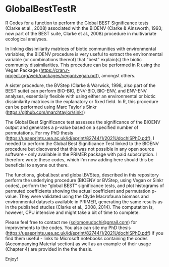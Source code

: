 # GlobalBestTestR
R Codes for a function to perform the Global BEST Significance tests (Clarke et al., 2008) associated with the BIOENV (Clarke & Ainsworth, 1993; now part of the BEST suite, Clarke et al., 2008) procedure in multivariate ecological analyses. 

In linking dissimilarity matrices of biotic communities with environmental variables, the BIOENV procedure is very useful to extract the environmental variable (or combinations thereof) that “best” explain(s) the biotic community dissimilarities. This procedure can be performed in R using the Vegan Package (https://cran.r-project.org/web/packages/vegan/vegan.pdf), amongst others.

A sister procedure, the BVStep (Clarke & Warwick, 1998, also part of the BEST suite) can perform BIO-BIO, ENV-BIO, BIO-ENV, and ENV-ENV analyses, essentially flexible with using either an environmental or biotic dissimilarity matrices in the explanatory or fixed field. In R, this procedure can be performed using Marc Taylor's Sinkr (https://github.com/marchtaylor/sinkr)

The Global Best Significance test assesses the significance of the BIOENV output and generates a p-value based on a specified number of permutations. For my PhD thesis (https://ueaeprints.uea.ac.uk/id/eprint/82744/1/2021UdochiSPhD.pdf), I needed to perform the Global Best Significance Test linked to the BIOENV procedure but 
discovered that this was not possible in any open source software - only available in the PRIMER package with paid subscription. I therefore wrote these codes, which I'm now adding here should this be beneficial to anyone out there.

The functions, global.best and global.BVStep, described in this repository perform the underlying procedure (BIOENV or BVStep, using Vegan or Sinkr codes), perform the “global BEST” significance tests, and plot histograms of permuted coefficients showing the actual coefficient and permutation p-value. They were validated using the Clyde Macrofauna biomass and environmental datasets available in PRIMER, generating the same results as in the published studies (Clarke et al., 2008, 2014). The computation is, however, CPU intensive and might take a bit of time to complete.

Please feel free to contact me (solomonudochi@gmail.com) for improvements to the codes. You also can site my PhD thesis (https://ueaeprints.uea.ac.uk/id/eprint/82744/1/2021UdochiSPhD.pdf) if you find them useful - links to Microsoft notebooks containing the codes (Accompanying Material section) as well as an example of their usage (Chapter 4) are provided in the the thesis.

Enjoy!
